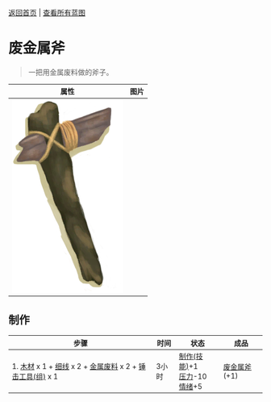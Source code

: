 [返回首页](index.md)   |  [查看所有蓝图](blueprint.md)
# 废金属斧  
> 一把用金属废料做的斧子。  
  
  属性  |   图片   
 ----  |  ----:   
   |  ![](Sprite/ScrapAxe.png)   
  
## 制作  
步骤  |  时间  |  状态  |  成品  
----  |  ----  |  ----  |  ----  
1. [木材](Wood.md) x 1 + [细线](CordFiber.md) x 2 + [金属废料](MetalScrap.md) x 2 + [锤击工具(组)](GpTag_Hammer.md) x 1  |  3小时  |  [制作(技能)](Skill_Crafting.md)+1<br>[压力](Stress.md)-10<br>[情绪](Morale.md)+5  |  [废金属斧](AxeScrap.md)(+1)  
